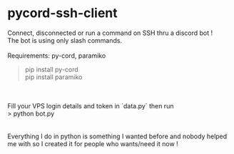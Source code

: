 # pycord-ssh-client
Connect, disconnected or run a command on SSH thru a discord bot !<br>
The bot is using only slash commands. <br>
<br>
Requirements: py-cord, paramiko<br>
> pip install py-cord<br>
> pip install paramiko<br>
<br>
<br>
Fill your VPS login details and token in `data.py` then run<br>
> python bot.py
<br>
<br>
<br>
Everything I do in python is something I wanted before and nobody helped me with so I created it for people who wants/need it now !
